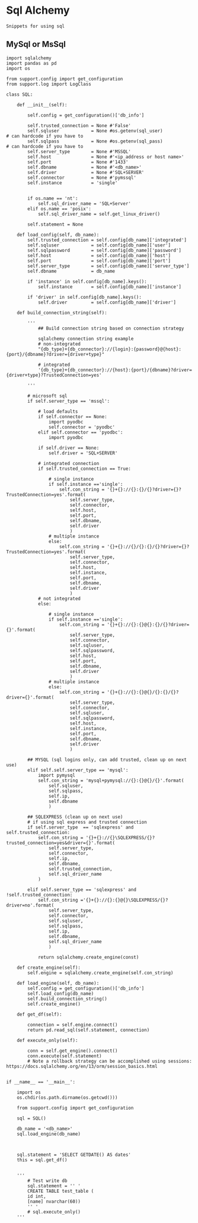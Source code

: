 # Sql Alchemy

    Snippets for using sql
    
## MySql or MsSql

    import sqlalchemy
    import pandas as pd
    import os

    from support.config import get_configuration
    from support.log import LogClass

    class SQL:
        
        def __init__(self):
            
            self.config = get_configuration()['db_info']
            
            self.trusted_connection = None #'False'
            self.sqluser            = None #os.getenv(sql_user)              # can hardcode if you have to
            self.sqlpass            = None #os.getenv(sql_pass)              # can hardcode if you have to
            self.server_type        = None #'MSSQL'
            self.host               = None #'<ip_address or host name>'
            self.port               = None #'1433'
            self.dbname             = None #'<db_name>'
            self.driver             = None #'SQL+SERVER'
            self.connector          = None #'pymssql'
            self.instance           = 'single'
            
            
            if os.name == 'nt':
                self.sql_driver_name = 'SQL+Server'
            elif os.name == 'posix':
                self.sql_driver_name = self.get_linux_driver()
                
            self.statement = None
            
        def load_config(self, db_name):
            self.trusted_connection = self.config[db_name]['integrated']
            self.sqluser            = self.config[db_name]['user']
            self.sqlpassword        = self.config[db_name]['password']
            self.host               = self.config[db_name]['host']
            self.port               = self.config[db_name]['port']
            self.server_type        = self.config[db_name]['server_type']
            self.dbname             = db_name
            
            if 'instance' in self.config[db_name].keys():
                self.instance       = self.config[db_name]['instance']
                
            if 'driver' in self.config[db_name].keys():
                self.driver         = self.config[db_name]['driver']
            
        def build_connection_string(self):
            
            '''
                ## Build connection string based on connection strategy

                sqlalchemy connection string example
                # non-integrated
                "{db_type}+{db_connector}://{login}:{password}@{host}:{port}/{dbname}?driver={driver+type}"
                
                # integrated
                '{db_type}+{db_connector}://{host}:{port}/{dbname}?driver={driver+type}?TrustedConnection=yes'
        
            '''                       
            
            # microsoft sql 
            if self.server_type == 'mssql':
            
                # load defaults
                if self.connector == None:
                    import pyodbc
                    self.connector = 'pyodbc'
                elif self.connector == 'pyodbc':
                    import pyodbc
                    
                if self.driver == None:
                    self.driver = 'SQL+SERVER'
                
                # integrated connection
                if self.trusted_connection == True:
                    
                    # single instance
                    if self.instance =='single':
                        self.con_string = '{}+{}://{}:{}/{}?driver={}?TrustedConnection=yes'.format(
                            self.server_type,
                            self.connector,
                            self.host,
                            self.port,
                            self.dbname,
                            self.driver
                            )
                    # multiple instance
                    else:
                        self.con_string = '{}+{}://{}/{}:{}/{}?driver={}?TrustedConnection=yes'.format(
                            self.server_type,
                            self.connector,
                            self.host,
                            self.instance,
                            self.port,
                            self.dbname,
                            self.driver
                            )
                # not integrated
                else:
                    
                    # single instance
                    if self.instance =='single':
                        self.con_string = '{}+{}://{}:{}@{}:{}/{}?driver={}'.format(
                            self.server_type,
                            self.connector,
                            self.sqluser,
                            self.sqlpassword,
                            self.host,
                            self.port,
                            self.dbname,
                            self.driver
                            )
                    # multiple instance
                    else:
                        self.con_string = '{}+{}://{}:{}@{}/{}:{}/{}?driver={}'.format(
                            self.server_type,
                            self.connector,
                            self.sqluser,
                            self.sqlpassword,
                            self.host,
                            self.instance,
                            self.port,
                            self.dbname,
                            self.driver
                            )
                            
            ## MYSQL (sql logins only, can add trusted, clean up on next use)
            elif self.self.server_type == 'mysql':
                import pymysql
                self.con_string = 'mysql+pymysql://{}:{}@{}/{}'.format(
                    self.sqluser, 
                    self.sqlpass, 
                    self.ip, 
                    self.dbname
                    )

            ## SQLEXPRESS (clean up on next use)
            # if using sql express and trusted connection
            if self.server_type  == 'sqlexpress' and self.trusted_connection:
                self.con_string = '{}+{}://{}\SQLEXPRESS/{}?trusted_connection=yes&driver={}'.format(
                    self.server_type,
                    self.connector,
                    self.ip, 
                    self.dbname, 
                    self.trusted_connection, 
                    self.sql_driver_name
                )
            
            elif self.server_type == 'sqlexpress' and !self.trusted_connection:
                self.con_string ='{}+{}://{}:{}@{}\SQLEXPRESS/{}?driver=no'.format(
                    self.server_type,
                    self.connector,
                    self.sqluser, 
                    self.sqlpass, 
                    self.ip, 
                    self.dbname, 
                    self.sql_driver_name
                    )
            
                return sqlalchemy.create_engine(const)

        def create_engine(self):
            self.engine = sqlalchemy.create_engine(self.con_string)
            
        def load_engine(self, db_name):
            self.config = get_configuration()['db_info']
            self.load_config(db_name)
            self.build_connection_string()
            self.create_engine()
            
        def get_df(self):
            
            connection = self.engine.connect()
            return pd.read_sql(self.statement, connection)
            
        def execute_only(self):
            
            conn = self.get_engine().connect()
            conn.execute(self.statement)
            # Note a rollback strategy can be accomplished using sessions: https://docs.sqlalchemy.org/en/13/orm/session_basics.html
                        
                        
	if __name__ == '__main__':
		
		import os
		os.chdir(os.path.dirname(os.getcwd()))
		
		from support.config import get_configuration  

		sql = SQL()
		
		db_name = '<db_name>'
		sql.load_engine(db_name)
		
		
		
		sql.statement = 'SELECT GETDATE() AS dates'
		this = sql.get_df()
		
		
		'''
			# Test write db
			sql.statement = '' '
			CREATE TABLE test_table (
			id int,
			[name] nvarchar(60))
			'' '
			# sql.execute_only()
		'''
		